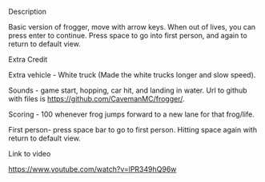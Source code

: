 Description

Basic version of frogger, move with arrow keys. When out of lives, you can press enter to continue. Press space to go into first person, and again to return to default view. 



Extra Credit

Extra vehicle - White truck (Made the white trucks longer and slow speed).

Sounds - game start, hopping, car hit, and landing in water. Url to github with files is https://github.com/CavemanMC/frogger/.

Scoring - 100 whenever frog jumps forward to a new lane for that frog/life.

First person- press space bar to go to first person. Hitting space again with return to default view.



Link to video

https://www.youtube.com/watch?v=lPR349hQ96w
